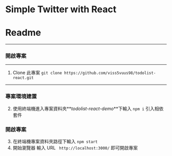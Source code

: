 # Simple Twitter with React

# Readme

---

### 開啟專案

---

1. Clone 此專案 `git clone https://github.com/viss5vuus98/todolist-react.git`

---

### 專案環境建置

2. 使用終端機進入專案資料夾**_todolist-react-demo_**下輸入 `npm i` 引入相依套件

### 開啟專案

3. 在終端機專案資料夾路徑下輸入 `npm start`
4. 開始瀏覽器 輸入 URL ` http://localhost:3000/` 即可開啟專案
